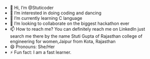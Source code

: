 - 👋 Hi, I’m @Stuticoder
- 👀 I’m interested in doing coding and dancing
- 🌱 I’m currently learning C language
- 💞️ I’m looking to collaborate on the biggest hackathon ever
- 📫 How to reach me? You can definitely reach me on LinkedIn just search me there by the name Stuti Gupta of Rajasthan college of engineering for women,Jaipur from Kota, Rajasthan 
- 😄 Pronouns: She/Her
- ⚡ Fun fact: I am a fast learner.

<!---
Stuticoder/Stuticoder is a ✨ special ✨ repository because its `README.md` (this file) appears on your GitHub profile.
You can click the Preview link to take a look at your changes.
--->
